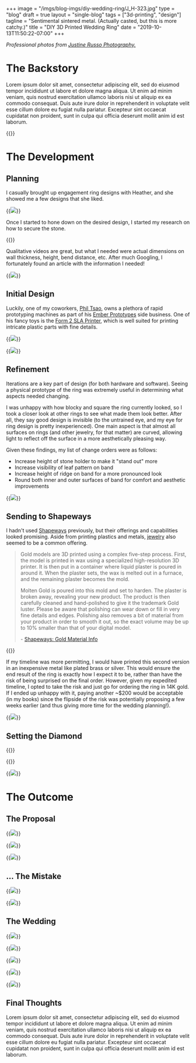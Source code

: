+++
image =     "/imgs/blog-imgs/diy-wedding-ring/J_H-323.jpg"
type =      "blog"
draft =     true
layout =    "single-blog"
tags =      ["3d-printing", "design"]
tagline =   "Sentimental sintered metal. (Actually casted, but this is more catchy.)"
title = "DIY 3D Printed Wedding Ring"
date = "2019-10-13T11:50:22-07:00"
+++

<p class="text-center" style="font-style:oblique">
Professional photos from <a href="http://justine-russo.com/" target="_blank">Justine Russo Photography.</a>
</p>

# The Backstory

Lorem ipsum dolor sit amet, consectetur adipiscing elit, sed do eiusmod tempor incididunt ut labore et dolore magna aliqua. Ut enim ad minim veniam, quis nostrud exercitation ullamco laboris nisi ut aliquip ex ea commodo consequat. Duis aute irure dolor in reprehenderit in voluptate velit esse cillum dolore eu fugiat nulla pariatur. Excepteur sint occaecat cupidatat non proident, sunt in culpa qui officia deserunt mollit anim id est laborum.

{{<loop-vid caption="Timelapse of the ring design in Fusion 360. Yes I know, I should have just used a revolve feature." src="/imgs/blog-imgs/diy-wedding-ring/fusion 360 screencast_trimmed.mp4">}}

# The Development

## Planning

I casually brought up engagement ring designs with Heather, and she showed me a few designs that she liked.

{{<img caption="Design research and inspirations." src="/imgs/blog-imgs/diy-wedding-ring/inspiration.png">}}

Once I started to hone down on the desired design, I started my research on how to secure the stone.

{{<loop-vid caption="How bezel set diamonds are typically set." link="https://www.youtube.com/watch?v=bqrf_XP2ZzI" link-text="Swarovski" src="/imgs/blog-imgs/diy-wedding-ring/bezel set.mp4">}}

Qualitative videos are great, but what I needed were actual dimensions on wall thickness, height, bend distance, etc. After much Googling, I fortunately found an article with the information I needed!

{{<img caption="Design guidelines for bezel set features." src="/imgs/blog-imgs/diy-wedding-ring/144654.jpg" link="https://www.gia.edu/bench-tip-modified-tool-to-bezel-set-round-faceted-stones" link-text="GIA">}}

## Initial Design

Luckily, one of my coworkers, [Phil Tsao](http://www.philiptsao.com), owns a plethora of rapid prototyping machines as part of his [Ember Prototypes](https://www.emberprototypes.com) side business. One of his fancy toys is the [Form 2 SLA Printer](https://formlabs.com/3d-printers/form-2/), which is well suited for printing intricate plastic parts with fine details.

{{<img caption="Fresh off the Form 2 SLA printer, with the diamond placed inside." src="/imgs/blog-imgs/diy-wedding-ring/IMG_20181018_123234.jpg" >}}

{{<img caption="You can see that the shape is quite blocky." src="/imgs/blog-imgs/diy-wedding-ring/IMG_20181018_123554.jpg" >}}

## Refinement

Iterations are a key part of design (for both hardware and software). Seeing a physical prototype of the ring was extremely useful in determining what aspects needed changing.

I was unhappy with how blocky and square the ring currently looked, so I took a closer look at other rings to see what made them look better. After all, they say good design is invisible (to the untrained eye, and my eye for ring design is pretty inexperienced). One main aspect is that almost all surfaces on rings (and other jewelry, for that matter) are curved, allowing light to reflect off the surface in a more aesthetically pleasing way.

Given these findings, my list of change orders were as follows:

- Increase height of stone holder to make it "stand out" more
- Increase visibility of leaf pattern on band
- Increase height of ridge on band for a more pronounced look
- Round both inner and outer surfaces of band for comfort and aesthetic improvements

{{<img caption="Original design on left, revised design on right." src="/imgs/blog-imgs/diy-wedding-ring/IMG-20181028-WA0005.jpg" >}}

## Sending to Shapeways

I hadn't used [Shapeways](https://www.shapeways.com) previously, but their offerings and capabilities looked promising. Aside from printing plastics and metals, [jewelry](https://www.shapeways.com/getting-started/jewelry) also seemed to be a common offering.

> Gold models are 3D printed using a complex five-step process. First, the model is printed in wax using a specialized high-resolution 3D printer. It is then put in a container where liquid plaster is poured in around it. When the plaster sets, the wax is melted out in a furnace, and the remaining plaster becomes the mold.
>
> Molten Gold is poured into this mold and set to harden. The plaster is broken away, revealing your new product. The product is then carefully cleaned and hand-polished to give it the trademark Gold luster. Please be aware that polishing can wear down or fill in very fine details and edges. Polishing also removes a bit of material from your product in order to smooth it out, so the exact volume may be up to 10% smaller than that of your digital model.
>
> \- [Shapeways: Gold Material Info](https://www.shapeways.com/materials/gold)

{{<vid caption="A quick tour of the Shapeways cast metal jewelry printing process." src="https://www.youtube.com/embed/Eq-BIw1_jX0" >}}

If my timeline was more permitting, I would have printed this second version in an inexpensive metal like plated brass or silver. This would ensure the end result of the ring is exactly how I expect it to be, rather than have the risk of being surprised on the final order. However, given my expedited timeline, I opted to take the risk and just go for ordering the ring in 14K gold. If I ended up unhappy with it, paying another ~$200 would be acceptable (in my books) since the flipside of the risk was potentially proposing a few weeks earlier (and thus giving more time for the wedding planning!).

{{<img caption="Order placed (with express shipping, of course)." src="/imgs/blog-imgs/diy-wedding-ring/shapeways-order.jpeg" >}}

## Setting the Diamond

{{<vid caption="Full instructional video on bezel setting stones." src="https://www.youtube.com/embed/-5Ix57Cetek" >}}

{{<loop-vid caption="How bezel set stones are typically set." link="https://www.youtube.com/watch?v=0z6EOdgr6GQ" link-text="92nd Street Y" src="/imgs/blog-imgs/diy-wedding-ring/bezel set instructions.mp4">}}

{{<img caption="The finished product!" src="/imgs/blog-imgs/diy-wedding-ring/IMG_20181106_183320.jpg" >}}

# The Outcome

## The Proposal

{{<img caption="Locked and loaded." src="/imgs/blog-imgs/diy-wedding-ring/IMG_20181118_104503.jpg" >}}

{{<img caption="Patiently waiting at the same street corner we met on." src="/imgs/blog-imgs/diy-wedding-ring/DSC_0180.JPG" >}}

{{<img caption="She said yes!" src="/imgs/blog-imgs/diy-wedding-ring/heather 2.jpg" >}}

## ... The Mistake

{{<img caption="The flat edge under the stone reduces the actual inner diameter..." src="/imgs/blog-imgs/diy-wedding-ring/ring-side-view.png" >}}

{{<img caption="The aftermath of the resizing. Fortunately it's not (very) visible while it's worn." src="/imgs/blog-imgs/diy-wedding-ring/aftermath.jpg" >}}

## The Wedding

{{<img caption="DIY engagement ring sandwiched between our not-DIY wedding rings." src="/imgs/blog-imgs/diy-wedding-ring/J_H-10.jpg" link="http://justine-russo.com/http://justine-russo.com/" link-text="Justine Russo Photography">}}

{{<img caption="Ceremony at the UBC Farm." src="/imgs/blog-imgs/diy-wedding-ring/J_H-144.jpg" link="http://justine-russo.com/http://justine-russo.com/" link-text="Justine Russo Photography">}}

{{<img caption="Cozy reception within the Poplar Grove." src="/imgs/blog-imgs/diy-wedding-ring/J&H-1124_websize.jpg" link="http://justine-russo.com/http://justine-russo.com/" link-text="Justine Russo Photography">}}

{{<img caption="Trying to cut the cake without toppling it over..." src="/imgs/blog-imgs/diy-wedding-ring/J&H-1184_websize.jpg" link="http://justine-russo.com/http://justine-russo.com/" link-text="Justine Russo Photography">}}

{{<img caption="Ending the night with the first dance." src="/imgs/blog-imgs/diy-wedding-ring/J&H-37_websize.jpg" link="http://justine-russo.com/http://justine-russo.com/" link-text="Justine Russo Photography">}}

## Final Thoughts

Lorem ipsum dolor sit amet, consectetur adipiscing elit, sed do eiusmod tempor incididunt ut labore et dolore magna aliqua. Ut enim ad minim veniam, quis nostrud exercitation ullamco laboris nisi ut aliquip ex ea commodo consequat. Duis aute irure dolor in reprehenderit in voluptate velit esse cillum dolore eu fugiat nulla pariatur. Excepteur sint occaecat cupidatat non proident, sunt in culpa qui officia deserunt mollit anim id est laborum.
